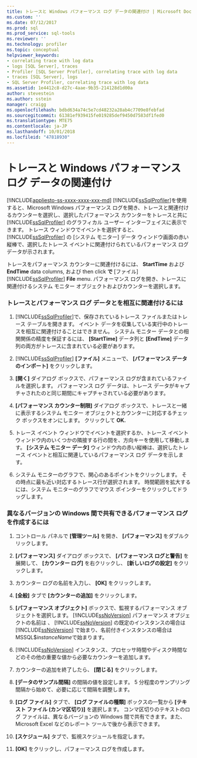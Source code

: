 ```yaml
---
title: トレースと Windows パフォーマンス ログ データの関連付け | Microsoft Docs
ms.custom: ''
ms.date: 07/12/2017
ms.prod: sql
ms.prod_service: sql-tools
ms.reviewer: ''
ms.technology: profiler
ms.topic: conceptual
helpviewer_keywords:
- correlating trace with log data
- logs [SQL Server], traces
- Profiler [SQL Server Profiler], correlating trace with log data
- traces [SQL Server], logs
- SQL Server Profiler, correlating trace with log data
ms.assetid: 1e4412c8-d27c-4aae-9b35-214128d1d00a
author: stevestein
ms.author: sstein
manager: craigg
ms.openlocfilehash: bdbd634a74c5e7cd48232a28ab4c7709e8febfad
ms.sourcegitcommit: 61381ef939415fe019285def9450d7583df1fed0
ms.translationtype: MTE75
ms.contentlocale: ja-JP
ms.lasthandoff: 10/01/2018
ms.locfileid: "47818930"
---
```

# <a name="correlate-a-trace-with-windows-performance-log-data"></a>トレースと Windows パフォーマンス ログ データの関連付け
[!INCLUDE[appliesto-ss-xxxx-xxxx-xxx-md](../../includes/appliesto-ss-xxxx-xxxx-xxx-md.md)]
  [!INCLUDE[ssSqlProfiler](../../includes/sssqlprofiler-md.md)]を使用すると、Microsoft Windows パフォーマンス ログを開き、トレースと関連付けるカウンターを選択し、選択したパフォーマンス カウンターをトレースと共に [!INCLUDE[ssSqlProfiler](../../includes/sssqlprofiler-md.md)] のグラフィカル ユーザー インターフェイスに表示できます。 トレース ウィンドウでイベントを選択すると、 [!INCLUDE[ssSqlProfiler](../../includes/sssqlprofiler-md.md)] の [システム モニター] データ ウィンドウ画面の赤い縦棒で、選択したトレース イベントに関連付けられているパフォーマンス ログ データが示されます。  
  
 トレースをパフォーマンス カウンターに関連付けるには、 **StartTime** および **EndTime** data columns, および then click **で** [ファイル] [!INCLUDE[ssSqlProfiler](../../includes/sssqlprofiler-md.md)] **File** menu. パフォーマンス ログを開き、トレースに関連付けるシステム モニター オブジェクトおよびカウンターを選択します。  
  
### <a name="to-correlate-a-trace-with-performance-log-data"></a>トレースとパフォーマンス ログ データとを相互に関連付けるには  
  
1.  [!INCLUDE[ssSqlProfiler](../../includes/sssqlprofiler-md.md)]で、保存されているトレース ファイルまたはトレース テーブルを開きます。 イベント データを収集している実行中のトレースを相互に関連付けることはできません。 システム モニター データとの相関関係の精度を保証するには、 **[StartTime]** データ列と **[EndTime]** データ列の両方がトレースに含まれている必要があります。  
  
2.  [!INCLUDE[ssSqlProfiler](../../includes/sssqlprofiler-md.md)] **[ファイル]** メニューで、 **[パフォーマンス データのインポート]** をクリックします。  
  
3.  **[開く]** ダイアログ ボックスで、パフォーマンス ログが含まれているファイルを選択します。 パフォーマンス ログ データは、トレース データがキャプチャされたのと同じ期間にキャプチャされている必要があります。  
  
4.  **[パフォーマンス カウンター制限]** ダイアログ ボックスで、トレースと一緒に表示するシステム モニター オブジェクトとカウンターに対応するチェック ボックスをオンにします。 クリックして **OK.**  
  
5.  トレース イベント ウィンドウでイベントを選択するか、トレース イベント ウィンドウ内のいくつかの隣接する行の間を、方向キーを使用して移動します。 **[システム モニター データ]** ウィンドウ内の赤い縦棒は、選択したトレース イベントと相互に関連しているパフォーマンス ログ データを示します。  
  
6.  システム モニターのグラフで、関心のあるポイントをクリックします。 その時点に最も近い対応するトレース行が選択されます。 時間範囲を拡大するには、システム モニターのグラフでマウス ポインターをクリックしてドラッグします。  
  
### <a name="to-create-performance-logs-that-can-be-shared-among-different-versions-of-windows"></a>異なるバージョンの Windows 間で共有できるパフォーマンス ログを作成するには  
  
1.  コントロール パネルで **[管理ツール]** を開き、 **[パフォーマンス]** をダブルクリックします。  
  
2.  **[パフォーマンス]** ダイアログ ボックスで、 **[パフォーマンス ログと警告]** を展開して、 **[カウンター ログ]** を右クリックし、 **[新しいログの設定]** をクリックします。  
  
3.  カウンター ログの名前を入力し、 **[OK]** をクリックします。  
  
4.  **[全般]** タブで **[カウンターの追加]** をクリックします。  
  
5.  **[パフォーマンス オブジェクト]** ボックスで、監視するパフォーマンス オブジェクトを選択します。 [!INCLUDE[ssNoVersion](../../includes/ssnoversion-md.md)] パフォーマンス オブジェクトの名前は 、 [!INCLUDE[ssNoVersion](../../includes/ssnoversion-md.md)] の既定のインスタンスの場合は [!INCLUDE[ssNoVersion](../../includes/ssnoversion-md.md)] で始まり、名前付きインスタンスの場合は MSSQL$*instanceName*で始まります。  
  
6.  [!INCLUDE[ssNoVersion](../../includes/ssnoversion-md.md)] インスタンス、プロセッサ時間やディスク時間などのその他の重要な値から必要なカウンターを追加します。  
  
7.  カウンターの追加を終了したら、 **[閉じる]** をクリックします。  
  
8.  **[データのサンプル間隔]** の間隔の値を設定します。 5 分程度のサンプリング間隔から始めて、必要に応じて間隔を調整します。  
  
9. **[ログ ファイル]** タブで、 **[ログ ファイルの種類]** ボックスの一覧から **[テキスト ファイル (カンマ区切り)]** を選択します。 コンマ区切りのテキストのログ ファイルは、異なるバージョンの Windows 間で共有できます。また、Microsoft Excel などのレポート ツールで後から表示できます。  
  
10. **[スケジュール]** タブで、監視スケジュールを指定します。  
  
11. **[OK]** をクリックし、パフォーマンス ログを作成します。  
